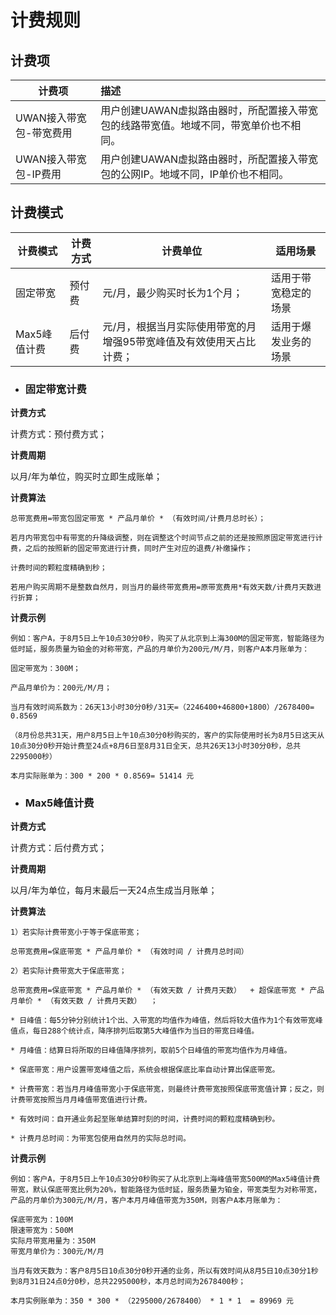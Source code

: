 # 计费规则

## 计费项
| **计费项** | **描述**                                                     |
| --------- | :----------------------------------------------------------- |
| UWAN接入带宽包-带宽费用       | 用户创建UAWAN虚拟路由器时，所配置接入带宽包的线路带宽值。地域不同，带宽单价也不相同。 |
| UWAN接入带宽包-IP费用   | 用户创建UAWAN虚拟路由器时，所配置接入带宽包的公网IP。地域不同，IP单价也不相同。 |



## 计费模式

| **计费模式** |**计费方式**| **计费单位**                                                 | **适用场景**                     |
| ------------ | ------------ | ------------------------------------------------------------ | -------------------------------- |
| 固定带宽     | 预付费       | 元/月，最少购买时长为1个月；                                 | 适用于带宽稳定的场景    |
| Max5峰值计费       | 后付费       | 元/月，根据当月实际使用带宽的月增强95带宽峰值及有效使用天占比计费； |适用于爆发业务的场景 |



- ### 固定带宽计费

**计费方式** 

计费方式：预付费方式；

**计费周期**

以月/年为单位，购买时立即生成账单；

**计费算法**

    总带宽费用=带宽包固定带宽 * 产品月单价 * （有效时间/计费月总时长）； 

    若月内带宽包中有带宽的升降级调整，则在调整这个时间节点之前的还是按照原固定带宽进行计费，之后的按照新的固定带宽进行计费，同时产生对应的退费/补缴操作；

    计费时间的颗粒度精确到秒；

    若用户购买周期不是整数自然月，则当月的最终带宽费用=原带宽费用*有效天数/计费月天数进行折算；

**计费示例**

    例如：客户A，于8月5日上午10点30分0秒，购买了从北京到上海300M的固定带宽，智能路径为低时延，服务质量为铂金的对称带宽，产品的月单价为200元/M/月，则客户A本月账单为：

    固定带宽为：300M；        

    产品月单价为：200元/M/月；     

    当月有效时间系数为：26天13小时30分0秒/31天=（2246400+46800+1800）/2678400= 0.8569  

    （8月份总共31天，用户8月5日上午10点30分0秒购买的，客户的实际使用时长为8月5日这天从10点30分0秒开始计费至24点+8月6日至8月31日全天，总共26天13小时30分0秒，总共2295000秒）

    本月实际账单为：300 * 200 * 0.8569= 51414 元



- ### Max5峰值计费

**计费方式**

计费方式：后付费方式；

**计费周期**

以月/年为单位，每月末最后一天24点生成当月账单；

**计费算法**

    1）若实际计费带宽小于等于保底带宽；

    总带宽费用=保底带宽 * 产品月单价 * （有效时间 / 计费月总时间）
    
    2）若实际计费带宽大于保底带宽；

    总带宽费用=保底带宽 * 产品月单价 * （有效天数 / 计费月天数）  + 超保底带宽 * 产品月单价 * （有效天数 / 计费月天数）  ；

    * 日峰值：每5分钟分别统计1个出、入带宽的均值作为峰值，然后将较大值作为1个有效带宽峰值点，每日288个统计点，降序排列后取第5大峰值作为当日的带宽日峰值。

    * 月峰值：结算日将所取的日峰值降序排列，取前5个日峰值的带宽均值作为月峰值。

    * 保底带宽：用户设置带宽峰值之后，系统会根据保底比率自动计算出保底带宽。

    * 计费带宽：若当月月峰值带宽小于保底带宽，则最终计费带宽按照保底带宽值计算；反之，则计费带宽按照当月月峰值带宽值进行计费。

    * 有效时间：自开通业务起至账单结算时刻的时间，计费时间的颗粒度精确到秒。

    * 计费月总时间：为带宽包使用自然月的实际总时间。

**计费示例**

    例如：客户A，于8月5日上午10点30分0秒购买了从北京到上海峰值带宽500M的Max5峰值计费带宽，默认保底带宽比例为20%，智能路径为低时延，服务质量为铂金，带宽类型为对称带宽，产品的月单价为300元/M/月，客户本月月峰值带宽为350M，则客户A本月账单为：

    保底带宽为：100M
    限速带宽为：500M
    实际月带宽用量为：350M   
    带宽月单价为：300元/M/月
            
    当月有效天数为：客户8月5日10点30分0秒开通的业务，所以有效时间从8月5日10点30分1秒到8月31日24点0分0秒，总共2295000秒，本月总时间为2678400秒；

    本月实例账单为：350 * 300 * （2295000/2678400） * 1 * 1  = 89969 元